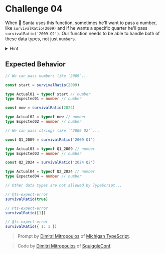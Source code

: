 # Challenge 04

When 🎅 Santa uses this function, sometimes he'll want to pass a number, like `survivalRatio(2009)` and if he wants a specific quarter he'll pass `survivalRatio('2009 Q2')`. Our function needs to be able to handle both of these data types, not just `number`s.

<details>
<summary>Hint</summary>
When you hear words like "both" you should start thinking about a TypeScript feature called <i>type unions</i>. This special TypeScript syntax allows you to tell TypeScript that a variable might be one of multiple different data types, in this case <code>number</code> and <code>string</code>.
</details>

## Expected Behavior

```ts
// We can pass numbers like `2009`...

const start = survivalRatio(2009)

type Actual01 = typeof start // number
type Expected01 = number // number

const now = survivalRatio(2024)

type Actual02 = typeof now // number
type Expected02 = number // number

// We can pass strings like `'2009 Q2'`...

const Q1_2009 = survivalRatio('2009 Q1')

type Actual03 = typeof Q1_2009 // number
type Expected03 = number // number

const Q2_2024 = survivalRatio('2024 Q2')

type Actual04 = typeof Q2_2024 // number
type Expected04 = number // number

// Other data types are not allowed by TypeScript...

// @ts-expect-error
survivalRatio(true)

// @ts-expect-error
survivalRatio([1])

// @ts-expect-error
survivalRatio({ 1: 1 })
```

> Prompt by [Dimitri Mitropoulos](https://github.com/dimitropoulos) of [Michigan TypeScript](https://michigantypescript.com/).

> Code by [Dimitri Mitropoulos](https://github.com/dimitropoulos) of [SquiggleConf](https://squiggleconf.com/).
